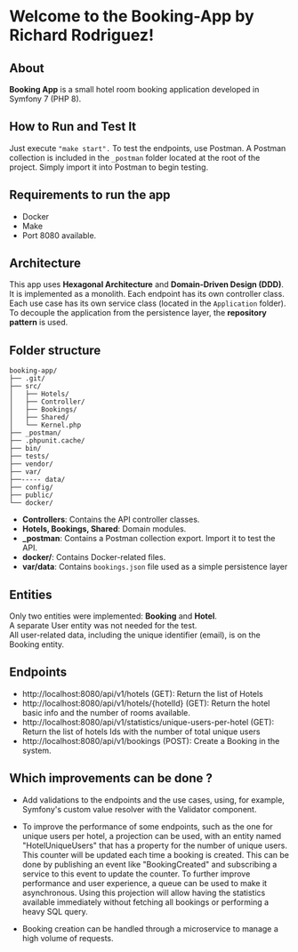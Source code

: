 # Welcome to the Booking-App by Richard Rodriguez!

## About

**Booking App** is a small hotel room booking application developed in Symfony 7 (PHP 8).

## How to Run and Test It 
Just execute `"make start".` 
To test the endpoints, use Postman. A Postman collection is included in the `_postman` folder located at the root of the project. Simply import it into Postman to begin testing.

## Requirements to run the app 
- Docker
- Make 
- Port 8080 available. 

## Architecture 
This app uses **Hexagonal Architecture** and **Domain-Driven Design (DDD)**. It is implemented as a monolith.
Each endpoint has its own controller class.  
Each use case has its own service class (located in the `Application` folder).  
To decouple the application from the persistence layer, the **repository pattern** is used.

## Folder structure

    booking-app/
    ├── .git/
    ├── src/
    │   ├── Hotels/
    │   ├── Controller/
    │   ├── Bookings/
    │   ├── Shared/
    │   └── Kernel.php
    ├── _postman/
    ├── .phpunit.cache/
    ├── bin/
    ├── tests/
    ├── vendor/
    ├── var/
    ├──----- data/ 
    ├── config/
    ├── public/
    └── docker/

-   **Controllers**: Contains the API controller classes.
-   **Hotels, Bookings, Shared**: Domain modules.
-   **_postman**: Contains a Postman collection export. Import it to test the API.
-   **docker/**: Contains Docker-related files.
-   **var/data**: Contains `bookings.json` file used as a simple persistence layer

## Entities

Only two entities were implemented: **Booking** and **Hotel**.  
A separate User entity was not needed for the test.  
All user-related data, including the unique identifier (email), is on the Booking entity.

## Endpoints
- http://localhost:8080/api/v1/hotels (GET): Return  the list of Hotels
- http://localhost:8080/api/v1/hotels/{hotelId} (GET): Return  the hotel basic info and the number of rooms available. 
- http://localhost:8080/api/v1/statistics/unique-users-per-hotel (GET): Return the list of hotels Ids with the number of total unique users
- http://localhost:8080/api/v1/bookings (POST): Create a Booking in the system. 

## Which improvements can be done ?
-   Add validations to the endpoints and the use cases, using, for example, Symfony's custom value resolver with the Validator component.
    
-   To improve the performance of some endpoints, such as the one for unique users per hotel, a projection can be used, with an entity named "HotelUniqueUsers" that has a property for the number of unique users. This counter will be updated each time a booking is created. This can be done by publishing an event like "BookingCreated" and subscribing a service to this event to update the counter. To further improve performance and user experience, a queue can be used to make it asynchronous. Using this projection will allow having the statistics available immediately without fetching all bookings or performing a heavy SQL query.
    
-   Booking creation can be handled through a microservice to manage a high volume of requests.


